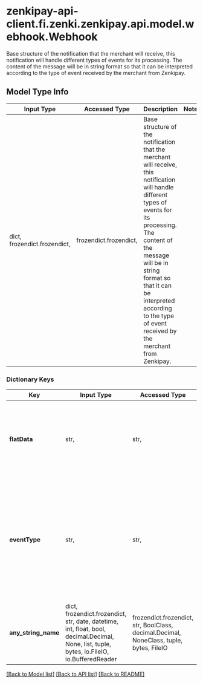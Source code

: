 # zenkipay-api-client.fi.zenki.zenkipay.api.model.webhook.Webhook

Base structure of the notification that the merchant will receive, this notification will handle different types of events for its processing. The content of the message will be in string format so that it can be interpreted according to the type of event received by the merchant from Zenkipay.

## Model Type Info
Input Type | Accessed Type | Description | Notes
------------ | ------------- | ------------- | -------------
dict, frozendict.frozendict,  | frozendict.frozendict,  | Base structure of the notification that the merchant will receive, this notification will handle different types of events for its processing. The content of the message will be in string format so that it can be interpreted according to the type of event received by the merchant from Zenkipay. | 

### Dictionary Keys
Key | Input Type | Accessed Type | Description | Notes
------------ | ------------- | ------------- | ------------- | -------------
**flatData** | str,  | str,  | Event data.  Possible values: * The Order object is to be received when the order.pay event is notified. | 
**eventType** | str,  | str,  | Set of events that the merchant can receive.  Possible values: * order.pay    - Event notification when an order has been successfully paid by the buyer. | 
**any_string_name** | dict, frozendict.frozendict, str, date, datetime, int, float, bool, decimal.Decimal, None, list, tuple, bytes, io.FileIO, io.BufferedReader | frozendict.frozendict, str, BoolClass, decimal.Decimal, NoneClass, tuple, bytes, FileIO | any string name can be used but the value must be the correct type | [optional]

[[Back to Model list]](../../README.md#documentation-for-models) [[Back to API list]](../../README.md#documentation-for-api-endpoints) [[Back to README]](../../README.md)

